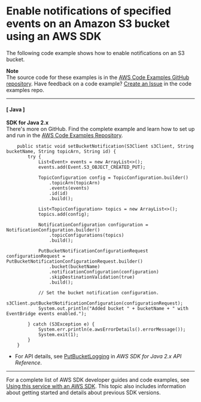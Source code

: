 # Enable notifications of specified events on an Amazon S3 bucket using an AWS SDK<a name="example_s3_SetBucketNotification_section"></a>

The following code example shows how to enable notifications on an S3 bucket\.

**Note**  
The source code for these examples is in the [AWS Code Examples GitHub repository](https://github.com/awsdocs/aws-doc-sdk-examples)\. Have feedback on a code example? [Create an Issue](https://github.com/awsdocs/aws-doc-sdk-examples/issues/new/choose) in the code examples repo\. 

------
#### [ Java ]

**SDK for Java 2\.x**  
 There's more on GitHub\. Find the complete example and learn how to set up and run in the [AWS Code Examples Repository](https://github.com/awsdocs/aws-doc-sdk-examples/tree/main/javav2/example_code/s3#readme)\. 
  

```
    public static void setBucketNotification(S3Client s3Client, String bucketName, String topicArn, String id) {
        try {
            List<Event> events = new ArrayList<>();
            events.add(Event.S3_OBJECT_CREATED_PUT);

            TopicConfiguration config = TopicConfiguration.builder()
                .topicArn(topicArn)
                .events(events)
                .id(id)
                .build();

            List<TopicConfiguration> topics = new ArrayList<>();
            topics.add(config);

            NotificationConfiguration configuration = NotificationConfiguration.builder()
                .topicConfigurations(topics)
                .build();

            PutBucketNotificationConfigurationRequest configurationRequest = PutBucketNotificationConfigurationRequest.builder()
                .bucket(bucketName)
                .notificationConfiguration(configuration)
                .skipDestinationValidation(true)
                .build();

            // Set the bucket notification configuration.
            s3Client.putBucketNotificationConfiguration(configurationRequest);
            System.out.println("Added bucket " + bucketName + " with EventBridge events enabled.");

        } catch (S3Exception e) {
            System.err.println(e.awsErrorDetails().errorMessage());
            System.exit(1);
        }
    }
```
+  For API details, see [PutBucketLogging](https://docs.aws.amazon.com/goto/SdkForJavaV2/s3-2006-03-01/PutBucketLogging) in *AWS SDK for Java 2\.x API Reference*\. 

------

For a complete list of AWS SDK developer guides and code examples, see [Using this service with an AWS SDK](UsingAWSSDK.md#sdk-general-information-section)\. This topic also includes information about getting started and details about previous SDK versions\.